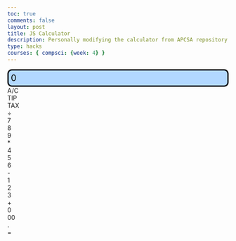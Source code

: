 ```yaml
---
toc: true
comments: false
layout: post
title: JS Calculator
description: Personally modifying the calculator from APCSA repository.
type: hacks
courses: { compsci: {week: 4} }
---
```


<style>
  .calculator-output {
    /* calulator output 
      top bar shows the results of the calculator;
      result to take up the entirety of the first row;
      span defines 4 columns and 1 row
    */
    grid-column: span 4;
    grid-row: span 1;
  
    padding: 0.25em;
    font-size: 20px;
    border: 3px solid black;
    border-radius: 10px;

    background-color: #b2d8ff;
    color: black;
    display: flex;
    align-items: center;
  }

</style>

<!-- Add a container for the animation -->
<div id="animation">
  <div class="calculator-container">
      <!--result-->
      <div class="calculator-output" id="output">0</div>
      <!--row 1-->
      <div class="calculator-clear">A/C</div>
      <div class="calculator-operation">TIP</div>
      <div class="calculator-operation">TAX</div>
      <div class="calculator-operation">÷</div>
      <div class="calculator-number">7</div>
      <!--row 2-->
      <div class="calculator-number">8</div>
      <div class="calculator-number">9</div>
      <div class="calculator-operation">*</div>
      <div class="calculator-number">4</div>
      <div class="calculator-number">5</div>
      <!--row 3-->
      <div class="calculator-number">6</div>
      <div class="calculator-operation">-</div>
      <div class="calculator-number">1</div>
      <div class="calculator-number">2</div>
      <div class="calculator-number">3</div>
      <!--row 4-->
      <div class="calculator-operation">+</div>
      <div class="calculator-number">0</div>
      <div class="calculator-operation">00</div>
      <div class="calculator-number">.</div>
      <div class="calculator-equals">=</div>
  </div>
</div>

<!-- JavaScript (JS) implementation of the calculator. -->
<script>
  // initialize important variables to manage calculations
  var firstNumber = null;
  var operator = null;
  var nextReady = true;
  // build objects containing key elements
  const output = document.getElementById("output");
  const numbers = document.querySelectorAll(".calculator-number");
  const operations = document.querySelectorAll(".calculator-operation");
  const clear = document.querySelectorAll(".calculator-clear");
  const equals = document.querySelectorAll(".calculator-equals");

  // Number buttons listener
  numbers.forEach(button => {
    button.addEventListener("click", function() {
      number(button.textContent);
    });
  });

  // Number action
  function number (value) { // function to input numbers into the calculator
      if (value != ".") {
          if (nextReady == true) { // nextReady is used to tell the computer when the user is going to input a completely new number
              output.innerHTML = value;
              if (value != "0") { // if statement to ensure that there are no multiple leading zeroes
                  nextReady = false;
              }
          } else {
              output.innerHTML = output.innerHTML + value; // concatenation is used to add the numbers to the end of the input
          }
      } else { // special case for adding a decimal; can't have two decimals
          if (output.innerHTML.indexOf(".") == -1) {
              output.innerHTML = output.innerHTML + value;
              nextReady = false;
          }
      }
  }

  // Operation buttons listener
  operations.forEach(button => {
    button.addEventListener("click", function() {
      operation(button.textContent);
    });
  });

  // Operator action
  function operation (choice) { // function to input operations into the calculator
      if (firstNumber == null) { // once the operation is chosen, the displayed number is stored into the variable firstNumber
          firstNumber = parseInt(output.innerHTML);
          nextReady = true;
          operator = choice;
          return; // exits function
      }
      // occurs if there is already a number stored in the calculator
      firstNumber = calculate(firstNumber, parseFloat(output.innerHTML)); 
      operator = choice;
      output.innerHTML = firstNumber.toString();
      nextReady = true;
  }

  // Calculator
  function calculate (first, second) { // function to calculate the result of the equation
      let result = 0;
      switch (operator) {
          case "+":
              result = first + second;
              break;
          case "-":
              result = first - second;
              break;
          case "*":
              result = first * second;
              break;
          case "÷":
              result = first / second;
              break;
          case "TAX":
              result = first * 1.0725
              break;
          case "TIP":
              result = first * (second + 100) / 100 
              break;
          case "00":
              result = first + "00"
              break;
          default: 
              break;
      }
      return result;
  }

  // Equals button listener
  equals.forEach(button => {
    button.addEventListener("click", function() {
      equal();
    });
  });

  // Equal action
  function equal () { // function used when the equals button is clicked; calculates equation and displays it
      firstNumber = calculate(firstNumber, parseFloat(output.innerHTML));
      output.innerHTML = firstNumber.toString();
      nextReady = true;
  }

  // Clear button listener
  clear.forEach(button => {
    button.addEventListener("click", function() {
      clearCalc();
    });
  });

  // A/C action
  function clearCalc () { // clears calculator
      firstNumber = null;
      output.innerHTML = "0";
      nextReady = true;
  }


  function showPopup() {
    let userInput = parseInt(prompt("Enter a tip for me (not for your calculator)! 20% or more!"));
    if (!isNaN(userInput) && userInput >= 20) {
      alert("Thanks for the tip!");
      output.innerHTML = firstNumber.toString();
    } else {
      alert("That's not enough, bye!");
      output.innerHTML = "0";
      firstNumber = null;
      nextReady = true;
    }
  }

  operations.forEach(button => {
    button.addEventListener("click", function () {
      if (button.textContent === "TIP") {
        showPopup();
      } else {
        operation(button.textContent);
      }
    });
  });

</script>

<!-- 
Vanta animations just for fun, load JS onto the page
-->
<script src="{{site.baseurl}}/assets/js/three.r119.min.js"></script>
<script src="{{site.baseurl}}/assets/js/vanta.halo.min.js"></script>
<script src="{{site.baseurl}}/assets/js/vanta.birds.min.js"></script>
<script src="{{site.baseurl}}/assets/js/vanta.net.min.js"></script>
<script src="{{site.baseurl}}/assets/js/vanta.rings.min.js"></script>
<script src="{{site.baseurl}}/assets/js/three.r134.min.js"></script>
<script src="{{site.baseurl}}/assets/js/vanta.dots.min.js"></script>
<script src="{{site.baseurl}}/assets/js/vanta.globe.min.js"></script>

<script>
// setup vanta scripts as functions
var vantaInstances = {
//  halo: VANTA.HALO,
//  birds: VANTA.BIRDS,
  net: VANTA.NET,
//  rings: VANTA.RINGS,
  dots: VANTA.DOTS,
  globe: VANTA.GLOBE
};

// obtain a random vanta function
var vantaInstance = vantaInstances[Object.keys(vantaInstances)[Math.floor(Math.random() * Object.keys(vantaInstances).length)]];

// run the animation
vantaInstance({
  el: "#animation",
  mouseControls: true,
  touchControls: true,
  gyroControls: false,
  color: 0xff2054,
  color2: 0xc1eaff,
  backgroundColor: 0x232325,
  size: 0.50,
});
</script>